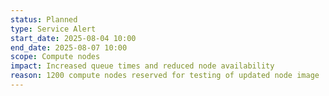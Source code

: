```yaml
---
status: Planned
type: Service Alert
start_date: 2025-08-04 10:00
end_date: 2025-08-07 10:00
scope: Compute nodes
impact: Increased queue times and reduced node availability
reason: 1200 compute nodes reserved for testing of updated node image
---
```


